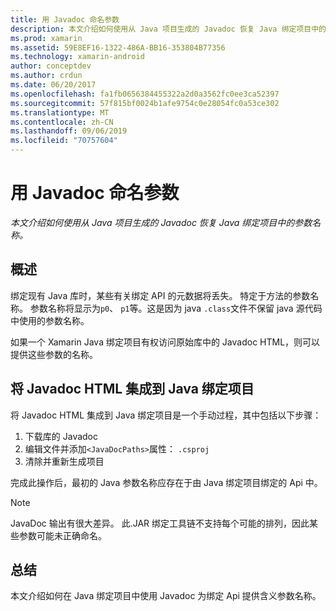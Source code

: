 ```yaml
---
title: 用 Javadoc 命名参数
description: 本文介绍如何使用从 Java 项目生成的 Javadoc 恢复 Java 绑定项目中的参数名称。
ms.prod: xamarin
ms.assetid: 59E8EF16-1322-486A-BB16-353804B77356
ms.technology: xamarin-android
author: conceptdev
ms.author: crdun
ms.date: 06/20/2017
ms.openlocfilehash: fa1fb0656384455322a2d0a3562fc0ee3ca52397
ms.sourcegitcommit: 57f815bf0024b1afe9754c0e28054fc0a53ce302
ms.translationtype: MT
ms.contentlocale: zh-CN
ms.lasthandoff: 09/06/2019
ms.locfileid: "70757604"
---
```

# <a name="naming-parameters-with-javadoc"></a>用 Javadoc 命名参数

_本文介绍如何使用从 Java 项目生成的 Javadoc 恢复 Java 绑定项目中的参数名称。_

## <a name="overview"></a>概述

绑定现有 Java 库时，某些有关绑定 API 的元数据将丢失。 特定于方法的参数名称。 参数名称将显示为`p0`、 `p1`等。这是因为 java `.class`文件不保留 java 源代码中使用的参数名称。 

如果一个 Xamarin Java 绑定项目有权访问原始库中的 Javadoc HTML，则可以提供这些参数的名称。 

## <a name="integrating-javadoc-html-into-a-java-binding-project"></a>将 Javadoc HTML 集成到 Java 绑定项目

将 Javadoc HTML 集成到 Java 绑定项目是一个手动过程，其中包括以下步骤： 

1. 下载库的 Javadoc
2. 编辑文件并添加`<JavaDocPaths>`属性： `.csproj`
3. 清除并重新生成项目

完成此操作后，最初的 Java 参数名称应存在于由 Java 绑定项目绑定的 Api 中。 

> [!NOTE]
> JavaDoc 输出有很大差异。 此.JAR 绑定工具链不支持每个可能的排列，因此某些参数可能未正确命名。

## <a name="summary"></a>总结

本文介绍如何在 Java 绑定项目中使用 Javadoc 为绑定 Api 提供含义参数名称。 
